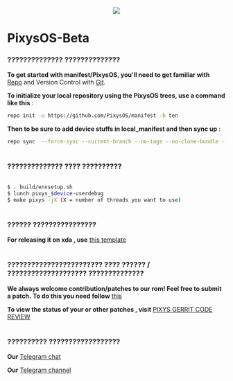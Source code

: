 <p align="center">
<img src="https://github.com/PixysOS/manifest/blob/pie/raw/pixys.png" >
</p>

# PixysOS-Beta #


### ?????????????? ?????????????? ###
**To get started with manifest/PixysOS, you'll need to get familiar with** [Repo](https://source.android.com/source/using-repo.html) and Version Control with [Git](https://source.android.com/source/version-control.html).

**To initialize your local repository using the PixysOS trees, use a command like this** :

```bash
repo init -u https://github.com/PixysOS/manifest -b ten
```

**Then to be sure to add device stuffs in local_manifest
and then sync up** :

```bash
repo sync  --force-sync --current-branch --no-tags --no-clone-bundle --optimized-fetch --prune -j$(nproc --all)
```
# 
### ?????????????? ???? ?????????? ###

```bash

$ . build/envsetup.sh
$ lunch pixys_$device-userdebug
$ make pixys -jX (X = number of threads you want to use)
```
# 
### ?????? ???????????????? ###

**For releasing it on xda , use** [this template](https://github.com/PixysOS/Pixys_doc/blob/pie/xda_template.txt)
# 
### ???????????????????????? ???? ?????? / ???????????????????? ?????????????? ###

**We always welcome contribution/patches to our rom! Feel free to submit a patch.** 
**To do this you need follow**  [this](https://raw.githubusercontent.com/PixysOS/Pixys_doc/pie/gerrit_config.txt)

**To view the status of your or other patches , visit**  [PIXYS GERRIT CODE REVIEW](http://gerrit.pixysos.com)

# 
### ?????????? ?????????????????? ###

**Our** [Telegram chat](https://t.me/pixysos_chat)

**Our** [Telegram channel](https://t.me/PixysOS)